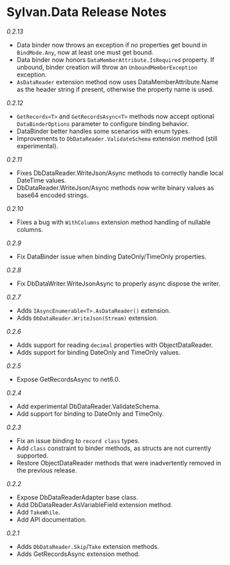 # Sylvan.Data Release Notes

_0.2.13_
- Data binder now throws an exception if *no* properties get bound in `BindMode.Any`, now at least one must get bound.
- Data binder now honors `DataMemberAttribute.IsRequired` property. If unbound, binder creation will throw an `UnboundMemberException` exception.
- `AsDataReader` extension method now uses DataMemberAttribute.Name as the header string if present, otherwise the property name is used.

_0.2.12_
- `GetRecords<T>` and `GetRecordsAsync<T>` methods now accept optional `DataBinderOptions` parameter to configure binding behavior.
- DataBinder better handles some scenarios with enum types.
- Improvements to `DbDataReader.ValidateSchema` extension method (still experimental).

_0.2.11_
- Fixes DbDataReader.WriteJson/Async methods to correctly handle local DateTime values.
- DbDataReader.WriteJson/Async methods now write binary values as base64 encoded strings.

_0.2.10_
- Fixes a bug with `WithColumns` extension method handling of nullable columns.

_0.2.9_
- Fix DataBinder issue when binding DateOnly/TimeOnly properties.

_0.2.8_
- Fix DbDataWriter.WriteJsonAsync to properly async dispose the writer.

_0.2.7_
- Adds `IAsyncEnumerable<T>.AsDataReader()` extension.
- Adds `DbDataReader.WriteJson(Stream)` extension.

_0.2.6_
- Adds support for reading `decimal` properties with ObjectDataReader.
- Adds support for binding DateOnly and TimeOnly values.

_0.2.5_
- Expose GetRecordsAsync to net6.0.

_0.2.4_
- Add experimental DbDataReader.ValidateSchema.
- Add support for binding to DateOnly and TimeOnly.

_0.2.3_
- Fix an issue binding to `record class` types.
- Add `class` constraint to binder methods, as structs are not currently supported.
- Restore ObjectDataReader methods that were inadvertently removed in the previous release.

_0.2.2_
- Expose DbDataReaderAdapter base class.
- Add DbDataReader.AsVariableField extension method.
- Add `TakeWhile`.
- Add API documentation.

_0.2.1_
- Adds `DbDataReader.Skip`/`Take` extension methods.
- Adds GetRecordsAsync extension method.
